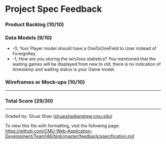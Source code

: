 Project Spec Feedback
=====================

### Product Backlog (10/10)

### Data Models (9/10)
 * -0, Your Player model should have a OneToOneField to User instead of ForeignKey.
 * -1, How are you storing the win/loss statistics? You mentioned that the waiting games will be displayed from new to old, there is no indication of timestamp and waiting status is your Game model.

### Wireframes or Mock-ups (10/10)

---

### Total Score (29/30)

---

Graded by: Shuai Shao (shuaisha@andrew.cmu.edu)

To view this file with formatting, visit the following page: https://github.com/CMU-Web-Application-Development/Team146/blob/master/feedback/specification.md
